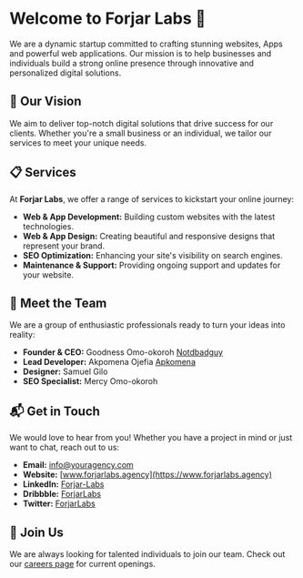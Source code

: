 # Welcome to Forjar Labs 👋

We are a dynamic startup committed to crafting stunning websites, Apps and powerful web applications. Our mission is to help businesses and individuals build a strong online presence through innovative and personalized digital solutions.

## 🌟 Our Vision

We aim to deliver top-notch digital solutions that drive success for our clients. Whether you're a small business or an individual, we tailor our services to meet your unique needs.

## 📋 Services

At **Forjar Labs**, we offer a range of services to kickstart your online journey:

- **Web & App Development:** Building custom websites with the latest technologies.
- **Web & App Design:** Creating beautiful and responsive designs that represent your brand.
- **SEO Optimization:** Enhancing your site's visibility on search engines.
- **Maintenance & Support:** Providing ongoing support and updates for your website.

## 👥 Meet the Team

We are a group of enthusiastic professionals ready to turn your ideas into reality:

- **Founder & CEO:**  Goodness Omo-okoroh [Notdbadguy](https://github.com/NotDBadGuy)
- **Lead Developer:** Akpomena Ojefia [Apkomena](https://github.com/Akpomena)
- **Designer:** Samuel Gilo
- **SEO Specialist:** Mercy Omo-okoroh

## 📬 Get in Touch

We would love to hear from you! Whether you have a project in mind or just want to chat, reach out to us:

- **Email:** [info@youragency.com](mailto:hello@forjarlabs.agency)
- **Website:** [www.forjarlabs.agency](https://www.forjarlabs.agency)
- **LinkedIn:** [Forjar-Labs](https://www.linkedin.com/company/forjar-labs)
- **Dribbble:** [ForjarLabs](https://dribbble.com/ForjarLabs)
- **Twitter:** [ForjarLabs](https://twitter.com/forjarlabs)

## 🔗 Join Us

We are always looking for talented individuals to join our team. Check out our [careers page](https://www.forjarlabs.agency/careers) for current openings.
